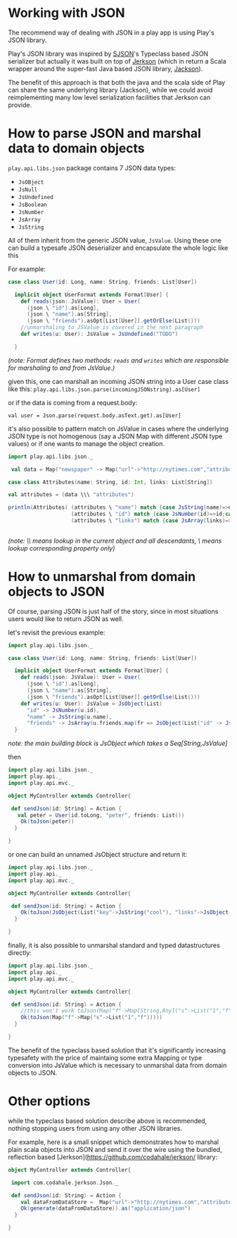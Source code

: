 # Working with JSON

The recommend way of dealing with JSON in a play app is using Play's JSON library. 

Play's JSON library was inspired by [SJSON](https://github.com/debasishg/sjson)'s Typeclass based JSON serializer but actually it was built on top of [Jerkson](https://github.com/codahale/jerkson/) (which in return a Scala wrapper around the super-fast Java based JSON library, [Jackson](http://jackson.codehaus.org/)). 

The benefit of this approach is that both the java and the scala side of Play can share the same underlying library (Jackson), while we could avoid reimplementing many low level serialization facilities that Jerkson can provide.

# How to parse JSON and marshal data to domain objects

 ```play.api.libs.json``` package contains 7 JSON data types: 

* ```JsOBject```
* ```JsNull```
* ```JsUndefined```
* ```JsBoolean```
* ```JsNumber```
* ```JsArray```
* ```JsString```

All of them inherit from the generic JSON value, ```JsValue```.
Using these one can build a typesafe JSON deserializer and encapsulate the whole logic like this

For example:

```scala
case class User(id: Long, name: String, friends: List[User])

  implicit object UserFormat extends Format[User] {
    def reads(json: JsValue): User = User(
      (json \ "id").as[Long],
      (json \ "name").as[String],
      (json \ "friends").asOpt[List[User]].getOrElse(List()))
    //unmarshaling to JSValue is covered in the next paragraph
    def writes(u: User): JsValue = JsUndefined("TODO")  

  }
```
_(note: Format defines two methods: ```reads``` and ```writes``` which are responsible for marshaling to and from JsValue.)_

given this, one can marshall an incoming JSON string into a User case class like this:  ```play.api.libs.json.parse(incomingJSONstring).as[User]```

or if the data is coming from a request.body:

```val user = Json.parse(request.body.asText.get).as[User]```

it's also possible to pattern match on JsValue in cases where the underlying JSON type is not homogenous (say a JSON Map with different JSON type values) or if one wants to manage the object creation.

```scala
import play.api.libs.json._

 val data = Map("newspaper" -> Map("url"->"http://nytimes.com","attributes"-> Map("name"->"nytimes", "country"->"US","id"->25), "links"->List("http://link1","http://link2")))

case class Attributes(name: String, id: Int, links: List[String])

val attributes = (data \\\ "attributes") 

println(Attributes( (attributes \ "name") match {case JsString(name)=>name;case _ => ""},
                    (attributes \ "id") match {case JsNumber(id)=>id;case _ => 0},
                    (attributes \ "links") match {case JsArray(links)=>links;case _ => Nil}))
   
```
_(note: \\\ means lookup in the current object and all descendants, \ means lookup corresponding property only)_

 

# How to unmarshal from domain objects to JSON

Of course, parsing JSON is just half of the story, since in most situations users would like to return JSON as well.

let's revisit the previous example:
```scala
import play.api.libs.json._

case class User(id: Long, name: String, friends: List[User])

  implicit object UserFormat extends Format[User] {
    def reads(json: JsValue): User = User(
      (json \ "id").as[Long],
      (json \ "name").as[String],
      (json \ "friends").asOpt[List[User]].getOrElse(List()))
    def writes(u: User): JsValue = JsObject(List(
      "id" -> JsNumber(u.id),
      "name" -> JsString(u.name),
      "friends" -> JsArray(u.friends.map(fr => JsObject(List("id" -> JsNumber(fr.id), "name" -> JsString(fr.name))))))) 
  }
```
_note: the main building block is JsObject which takes a Seq[String,JsValue]_

then

```scala
import play.api.libs.json._
import play.api._
import play.api.mvc._

object MyController extends Controller{

 def sendJson(id: String) = Action {
   val peter = User(id.toLong, "peter", friends: List())
    Ok(toJson(peter))
  }

}
```
or one can build an unnamed JsObject structure and return it:

```scala
import play.api.libs.json._
import play.api._
import play.api.mvc._

object MyController extends Controller{

 def sendJson(id: String) = Action {
    Ok(toJson(JsObject(List("key"->JsString("cool"), "links"->JsObject(List("name"->JsString("foo"), "links" ->JsArray(List(JsNumber(25)))))))))
  }

}
```

finally, it is also possible to unmarshal standard and typed datastructures directly:

```scala
import play.api.libs.json._
import play.api._
import play.api.mvc._

object MyController extends Controller{

 def sendJson(id: String) = Action {
    //this won't work toJson(Map("f"->Map[String,Any]("s"->List("1","f"),"f"->"f" )))
    Ok(toJson(Map("f"->Map("s"->List("1","f")))))
  }

}
```

The benefit of the typeclass based solution that it's significantly increasing typesafety with the price of maintaing some extra Mapping or type conversion into JsValue which is necessary to unmarshal data from domain objects to JSON.


# Other options

while the typeclass based solution describe above is recommended, nothing stopping users from using any other JSON libraries.

For example, here is a small snippet which demonstrates how to marshal plain scala objects into JSON and send it over the wire using the bundled, reflection based [Jerkson](https://github.com/codahale/jerkson/ library:
```scala
object MyController extends Controller{

 import com.codahale.jerkson.Json._

 def sendJson(id: String) = Action {
    val dataFromDataStore =  Map("url"->"http://nytimes.com","attributes"-> Map("name"->"nytimes", "country"->"US","id"->25), "links"->List("http://link1","http://link2")
    Ok(generate(dataFromDataStore)).as("application/json")
  }

}
```